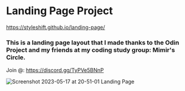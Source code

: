 # Landing Page Project

https://styleshift.github.io/landing-page/

### This is a landing page layout that I made thanks to the Odin Project and my friends at my coding study group: Mimir's Circle. 

Join @: https://discord.gg/TyPVe5BNnP


![Screenshot 2023-05-17 at 20-51-01 Landing Page](https://github.com/Styleshift/landing-page/assets/42125735/2bdebaea-b1b3-46b1-a50c-d13c11b5bda7)
